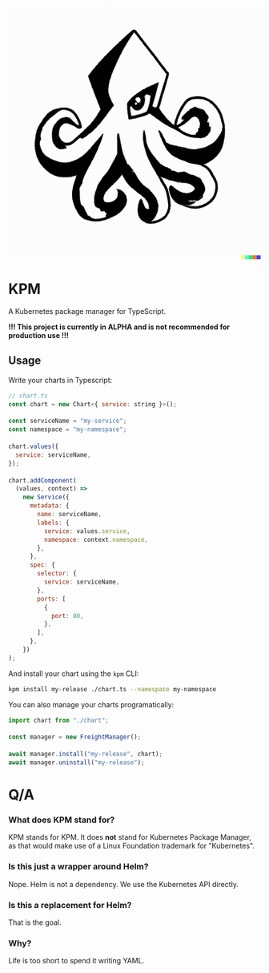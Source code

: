 ![The KPM mascot -- Cthulhu](./kpm-logo.png)

# KPM

A Kubernetes package manager for TypeScript.

**!!! This project is currently in ALPHA and is not recommended for production use !!!**

## Usage

Write your charts in Typescript:

```javascript
// chart.ts
const chart = new Chart<{ service: string }>();

const serviceName = "my-service";
const namespace = "my-namespace";

chart.values({
  service: serviceName,
});

chart.addComponent(
  (values, context) =>
    new Service({
      metadata: {
        name: serviceName,
        labels: {
          service: values.service,
          namespace: context.namespace,
        },
      },
      spec: {
        selector: {
          service: serviceName,
        },
        ports: [
          {
            port: 80,
          },
        ],
      },
    })
);
```

And install your chart using the `kpm` CLI:

```bash
kpm install my-release ./chart.ts --namespace my-namespace
```

You can also manage your charts programatically:

```javascript
import chart from "./chart";

const manager = new FreightManager();

await manager.install("my-release", chart);
await manager.uninstall("my-release");
```

# Q/A

### What does KPM stand for?

KPM stands for KPM. It does **not** stand for Kubernetes Package Manager, as that would make use of a Linux Foundation trademark for "Kubernetes".

### Is this just a wrapper around Helm?

Nope. Helm is not a dependency. We use the Kubernetes API directly.

### Is this a replacement for Helm?

That is the goal.

### Why?

Life is too short to spend it writing YAML.
